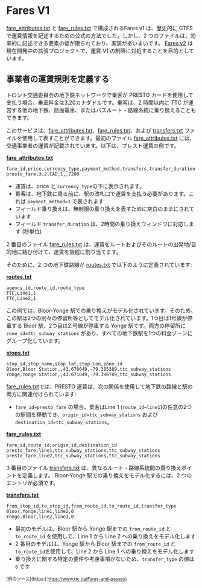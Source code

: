 # Fares V1 

[fare_attributes.txt](../../reference/#fare_attributestxt) と [fare_rules.txt](../../reference/#fare_rulestxt) で構成されるFares v1 は、歴史的に GTFS で運賃情報を記述するための公式の方法でした。しかし、2 つのファイルは、効率的に記述できる要素の幅が限られており、実装があいまいです。
[Fares v2](../../examples/fares-v2/) は現在開発中の拡張プロジェクトで、運賃 V1 の制限に対処することを目的としています。

## 事業者の運賃規則を定義する

トロント交通委員会の地下鉄ネットワークで乗客が PRESTO カードを使用して支払う場合、乗車料金は3.20カナダドルです。乗客は、2 時間以内に TTC が運営する他の地下鉄、路面電車、またはバスルート・路線系統に乗り換えることもできます。

このサービスは、[fare_attributes.txt](../../reference/#fare_attributestxt)、[fare_rules.txt](../../reference/#fare_rulestxt)、および [transfers.txt](../../reference/#transferstxt) ファイルを使用して表すことができます。最初のファイル [fare_attributes.txt](../../reference/#fare_attributestxt) には、交通事業者の運賃が記載されています。以下は、プレスト運賃の例です。

[**fare_attributes.txt**](../../reference/#fare_attributestxt)

```
fare_id,price,currency_type,payment_method,transfers,transfer_duration
presto_fare,3.2,CAD,1,,7200
```

- 運賃は、price と `currency_type`の下に表示されます。
- 乗客は、地下鉄に乗る前に、駅の改札口で運賃を支払う必要があります。これは `payment_method=1` で表されます
- フィールド乗り換えは、無制限の乗り換えを表すために空白のままにされています
- フィールド `transfer_duration` は、2時間の乗り換えウィンドウに対応します (秒単位)

2 番目のファイル [fare_rules.txt](../../reference/#fare_rulestxt) は、運賃をルートおよびそのルートの出発地/目的地に結び付けて、運賃を旅程に割り当てます。

そのために、2 つの地下鉄路線が [routes.txt](../../reference/#routestxt) で以下のように定義されています:

[**routes.txt**](../../reference/#routestxt)

```
agency_id,route_id,route_type
TTC,Line1,1
TTC,Line2,1
```

この例では、Bloor-Yonge 駅での乗り換えがモデル化されています。そのため、この駅は2つの別々の停留所等としてモデル化されています。1つ目は1号線が停車する Bloor 駅、2つ目は2.号線が停車する Yonge 駅です。両方の停留所に `zone_id=ttc_subway_stations` があり、すべての地下鉄駅を1つの料金ゾーンにグループ化しています。 

[**stops.txt**](../../reference/#stopstxt)

```
stop_id,stop_name,stop_lat,stop_lon,zone_id
Bloor,Bloor Station,,43.670049,-79.385389,ttc_subway_stations
Yonge,Yonge Station,,43.671049,-79.386789,ttc_subway_stations
```

[fare_rules.txt](../../reference/#fare_rulestxt)では、PRESTO 運賃は、次の関係を使用して地下鉄の路線と駅の両方に関連付けられています:

- `fare_id=presto_fare` の場合、乗客はLine 1 (`route_id=line1`)の任意の2つの駅間を移動でき、`origin_id=ttc_subway_stations` および `destination_id=ttc_subway_stations`。

[**fare_rules.txt**](../../reference/#fare_rulestxt) 

```
fare_id,route_id,origin_id,destination_id
presto_fare,line1,ttc_subway_stations,ttc_subway_stations
presto_fare,line2,ttc_subway_stations,ttc_subway_stations
```

3 番目のファイル [transfers.txt](../../reference/#transferstxt) は、異なるルート・路線系統間の乗り換えポイントを定義します。 Bloor-Yonge 駅での乗り換えをモデル化するには、2 つのエントリが必須です。

[**transfers.txt**](../../reference/#transferstxt) 

```
from_stop_id,to_stop_id,from_route_id,to_route_id,transfer_type
Bloor,Yonge,line1,line2,0
Yonge,Bloor,line2,line1,0
```

- 最初のモデルは、Bloor 駅から Yonge 駅までの `from_route_id` と `to_route_id` を使用して、Line 1 から Line 2 への乗り換えをモデル化します
- 2 番目のモデルは、Yonge 駅から Bloor 駅までの `from_route_id` と `to_route_id`を使用して、Line 2 から Line 1 への乗り換えをモデル化します
- 乗り換えに関する特定の要件や考慮事項がないため、`transfer_type` の値は `0` です 

 <sup>[例のソース](https:( https://www.ttc.ca/Fares-and-passes)</sup> 
